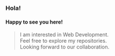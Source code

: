 ### Hola!
#### Happy to see you here!
> I am interested in Web Development.<br> 
> Feel free to explore my repositories. <br>
> Looking forward to our collaboration.
